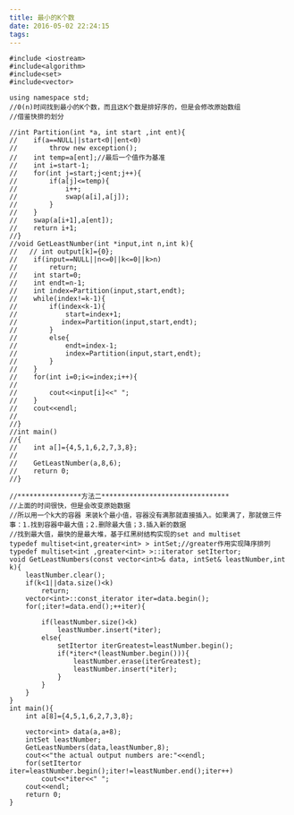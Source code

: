 ```yaml
---
title: 最小的K个数
date: 2016-05-02 22:24:15
tags:
---
```


    #include <iostream>
    #include<algorithm>
    #include<set>
    #include<vector>
    
    using namespace std;
    //0(n)时间找到最小的K个数，而且这K个数是排好序的，但是会修改原始数组
    //借鉴快排的划分
    
    //int Partition(int *a, int start ,int ent){
    //    if(a==NULL||start<0||ent<0)
    //        throw new exception();
    //    int temp=a[ent];//最后一个值作为基准
    //    int i=start-1;
    //    for(int j=start;j<ent;j++){
    //        if(a[j]<=temp){
    //            i++;
    //            swap(a[i],a[j]);
    //        }
    //    }
    //    swap(a[i+1],a[ent]);
    //    return i+1;
    //}
    //void GetLeastNumber(int *input,int n,int k){
    //   // int output[k]={0};
    //    if(input==NULL||n<=0||k<=0||k>n)
    //        return;
    //    int start=0;
    //    int endt=n-1;
    //    int index=Partition(input,start,endt);
    //    while(index!=k-1){
    //        if(index<k-1){
    //            start=index+1;
    //           index=Partition(input,start,endt);
    //        }
    //        else{
    //            endt=index-1;
    //            index=Partition(input,start,endt);
    //        }
    //    }
    //    for(int i=0;i<=index;i++){
    //
    //        cout<<input[i]<<" ";
    //    }
    //    cout<<endl;
    //
    //}
    //int main()
    //{
    //    int a[]={4,5,1,6,2,7,3,8};
    //
    //    GetLeastNumber(a,8,6);
    //    return 0;
    //}
    
    //****************方法二********************************
    //上面的时间很快，但是会改变原始数据
    //所以用一个k大的容器 来装k个最小值，容器没有满那就直接插入。如果满了，那就做三件事：1.找到容器中最大值；2.删除最大值；3.插入新的数据
    //找到最大值，最快的是最大堆，基于红黑树结构实现的set and multiset
    typedef multiset<int,greater<int> > intSet;//greater作用实现降序排列
    typedef multiset<int ,greater<int> >::iterator setItertor;
    void GetLeastNumbers(const vector<int>& data, intSet& leastNumber,int k){
        leastNumber.clear();
        if(k<1||data.size()<k)
            return;
        vector<int>::const_iterator iter=data.begin();
        for(;iter!=data.end();++iter){
    
            if(leastNumber.size()<k)
                leastNumber.insert(*iter);
            else{
                setItertor iterGreatest=leastNumber.begin();
                if(*iter<*(leastNumber.begin())){
                    leastNumber.erase(iterGreatest);
                    leastNumber.insert(*iter);
                }
            }
        }
    }
    int main(){
        int a[8]={4,5,1,6,2,7,3,8};
    
        vector<int> data(a,a+8);
        intSet leastNumber;
        GetLeastNumbers(data,leastNumber,8);
        cout<<"the actual output numbers are:"<<endl;
        for(setItertor iter=leastNumber.begin();iter!=leastNumber.end();iter++)
            cout<<*iter<<" ";
        cout<<endl;
        return 0;
    }

